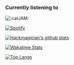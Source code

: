 ### Currently listening to
![:catJAM:](https://cdn.discordapp.com/emojis/745354525958996138.gif?v=1)

[![Spotify](https://spotify-github-profile.vercel.app/api/view?uid=948gaxqqryetkwyhbb8arr67m&cover_image=false)](https://open.spotify.com/user/6xpf1w1f5gwyobwxbm07h7fa5)


[![Hackmagician's github stats](https://github-readme-stats.vercel.app/api?username=kageroukw&theme=material-palenight)]()

[![Wakatime Stats](https://github-readme-stats.vercel.app/api/wakatime/?username=minato&theme=material-palenight&layout=compact)]()

[![Top Langs](https://github-readme-stats.vercel.app/api/top-langs/?username=kageroukw&theme=material-palenight&layout=compact)]()
